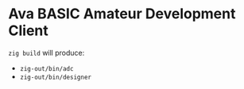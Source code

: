 # Ava BASIC Amateur Development Client

`zig build` will produce:

* `zig-out/bin/adc`
* `zig-out/bin/designer`

<!--

`adc --serial /dev/cu.usbserial-ibU1IGlC1` will connect to Ava BASIC running on
an iCEBreaker connected to a macOS host.

`adc --socket ../soc/cxxrtl-uart` will connect to a running CXXRTL simulation of
the SoC.

-->

